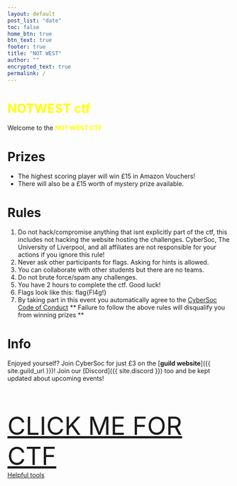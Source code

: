 ```yaml
---
layout: default
post_list: "date"
toc: false
home_btn: true
btn_text: true
footer: true
title: "NOT WEST"
author: ""
encrypted_text: true
permalink: /
---
```

# <span style="color:yellow">NOTWEST ctf</span>
Welcome to the <span style="color:yellow">**NOT WEST CTF**</span>

# Prizes
* The highest scoring player will win £15 in Amazon Vouchers!
* There will also be a £15 worth of mystery prize available.

# Rules
1. Do not hack/compromise anything that isnt explicitly part of the ctf, this includes not hacking the website hosting the challenges. CyberSoc, The University of Liverpool, and all affiliates are not responsible for your actions if you ignore this rule!
2. Never ask other participants for flags. Asking for hints is allowed.
3. You can collaborate with other students but there are no teams.
4. Do not brute force/spam any challenges.
5. You have 2 hours to complete the ctf. Good luck!
6. Flags look like this: flag{Fl4g!}
7. By taking part in this event you automatically agree to the [CyberSoc Code of Conduct](https://www.cybersoc.cf/code-of-conduct/)
** Failure to follow the above rules will disqualify you from winning prizes **
# Info
Enjoyed yourself? Join CyberSoc for just £3 on the [**guild website**]({{ site.guild_url }})! Join our [Discord]({{ site.discord }}) too and be kept updated about upcoming events!
<!-- Flags will be submitted on (WEBSITE) -->
<br>
<br>
<br>
<a style="font-size:4em;" href="https://tryhackme.com/jr/notwest">CLICK ME FOR CTF</a><br>
<a stlye="font-size:2em;" href="https://www.cybersoc.cf/resources/">Helpful tools</a>

